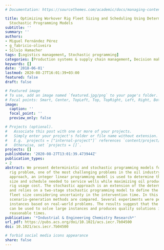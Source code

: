 ```yaml
---
# Documentation: https://sourcethemes.com/academic/docs/managing-content/

title: Optimizing Workover Rig Fleet Sizing and Scheduling Using Deterministic and
  Stochastic Programming Models
subtitle: ''
summary: ''
authors:
- Miguel Fernández Pérez
- g_fabricio-oliveira
- Silvio Hamacher
tags: [Logistics management, Stochastic programming]
categories: [Production systems & supply chain management, Decision making under uncertainty]
keywords: []
date: '2018-06-01'
lastmod: 2020-08-27T16:01:39+03:00
featured: false
draft: false

# Featured image
# To use, add an image named `featured.jpg/png` to your page's folder.
# Focal points: Smart, Center, TopLeft, Top, TopRight, Left, Right, BottomLeft, Bottom, BottomRight.
image:
  caption: ''
  focal_point: ''
  preview_only: false

# Projects (optional).
#   Associate this post with one or more of your projects.
#   Simply enter your project's folder or file name without extension.
#   E.g. `projects = ["internal-project"]` references `content/project/deep-learning/index.md`.
#   Otherwise, set `projects = []`.
projects: []
publishDate: '2020-08-27T13:01:39.473944Z'
publication_types:
- 2
abstract: We present deterministic and stochastic programming models for the workover
  rig problem, one of the most challenging problems in the oil industry. In the deterministic
  approach, an integer linear programming model is used to determine the rig fleet
  size and schedule needed to service wells while maximizing oil production and minimizing
  rig usage cost. The stochastic approach is an extension of the deterministic method
  and relies on a two-stage stochastic programming model to define the optimal rig
  fleet size considering uncertainty in the intervention time. In this approach, different
  scenario-generation methods are compared. Several experiments were performed using
  instances based on real-world problems. The results suggest that the proposed methodology
  can be used to solve large instances and produces quality solutions in computationally
  reasonable times.
publication: '*Industrial & Engineering Chemistry Research*'
url_pdf: https://pubs.acs.org/doi/10.1021/acs.iecr.7b04500
doi: 10.1021/acs.iecr.7b04500

# forbid social media icons appearance
share: false
---
```

